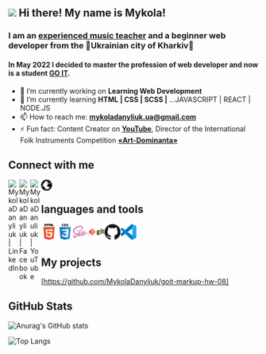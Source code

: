 <h2><img src="https://media.giphy.com/media/hvRJCLFzcasrR4ia7z/giphy.gif" width="25"> Hi there! My name is Mykola!</h2>
<h3>I am an <a href="http://hnpu.edu.ua/uk/danylyuk-mykola-mykolayovych"> experienced music teacher</a> and a beginner web developer from the 💙Ukrainian city of Kharkiv💛</h3>
<h4>
  In May 2022 I decided to master the profession of web developer and now is a student <a href= https://goit.ua/?lang=uk>GO IT</a>.
</h4>

- 🔭 I’m currently working on **Learning Web Development**
- 🌱 I’m currently learning **HTML | CSS | SCSS |** ...JAVASCRIPT | REACT |
  NODE.JS
- 📫 How to reach me: **mykoladanyliuk.ua@gmail.com**
- ⚡ Fun fact: Content Creator on
  <a href="https://bit.ly/31SqqKV">**YouTube**</a>, Director of the
  International Folk Instruments
  Competition&nbsp;<a href="http://artdominanta.com/">**«Art-Dominanta»**</a>

## Connect with me

[<img align="left" alt="MykolaDanyliuk  | LinkedIn" width="22px" src="https://cdn.jsdelivr.net/npm/simple-icons@v3/icons/linkedin.svg" />][linkedin]
[<img align="left" alt="MykolaDanyliuk  | Facebook" width="22px" src="https://cdn.jsdelivr.net/npm/simple-icons@v3/icons/facebook.svg" />][facebook]
[<img align="left" alt="MykolaDanuliuk | YouTube" width="22px" src="https://cdn.jsdelivr.net/npm/simple-icons@v3/icons/youtube.svg" />][youtube]
[<img align="left" alt="artdominanta.com" width="22px" src="https://raw.githubusercontent.com/iconic/open-iconic/master/svg/globe.svg" />][website]

<br />

## languages and tools

<p>
<img align="left" alt="HTML5" width="32px" src="https://raw.githubusercontent.com/github/explore/80688e429a7d4ef2fca1e82350fe8e3517d3494d/topics/html/html.png" />

<img align="left" alt="CSS3" width="32px" src="https://raw.githubusercontent.com/github/explore/80688e429a7d4ef2fca1e82350fe8e3517d3494d/topics/css/css.png" />

<img align="left" alt="Sass" width="32px" src="https://raw.githubusercontent.com/github/explore/80688e429a7d4ef2fca1e82350fe8e3517d3494d/topics/sass/sass.png" />

<img alt="Visual Studio Code" width="32px" src="https://raw.githubusercontent.com/github/explore/80688e429a7d4ef2fca1e82350fe8e3517d3494d/topics/visual-studio-code/visual-studio-code.png" />

<img align="left" alt="Git" width="32px" src="https://raw.githubusercontent.com/github/explore/80688e429a7d4ef2fca1e82350fe8e3517d3494d/topics/git/git.png" />

<img align="left" alt="GitHub" width="32px" src="https://raw.githubusercontent.com/github/explore/78df643247d429f6cc873026c0622819ad797942/topics/github/github.png" />
</p>

<!--
<img align="left" alt="Terminal" width="32px" src="https://raw.githubusercontent.com/github/explore/80688e429a7d4ef2fca1e82350fe8e3517d3494d/topics/terminal/terminal.png" /> -->

<!-- <img align="left" alt="JavaScript" width="32px" src="https://raw.githubusercontent.com/github/explore/80688e429a7d4ef2fca1e82350fe8e3517d3494d/topics/javascript/javascript.png" />

<img align="left" alt="JavaScript" width="32px" src="https://raw.githubusercontent.com/github/explore/80688e429a7d4ef2fca1e82350fe8e3517d3494d/topics/typescript/typescript.png" />

<img align="left" alt="React" width="32px" src="https://raw.githubusercontent.com/github/explore/80688e429a7d4ef2fca1e82350fe8e3517d3494d/topics/react/react.png" />

<img align="left" alt="Node.js" width="32px" src="https://raw.githubusercontent.com/github/explore/80688e429a7d4ef2fca1e82350fe8e3517d3494d/topics/nodejs/nodejs.png" /> -->

## My projects

[https://github.com/MykolaDanyliuk/goit-markup-hw-08]

## GitHub Stats

![Anurag's GitHub stats](https://github-readme-stats.vercel.app/api?username=MykolaDanyliuk)
<br />

![Top Langs](https://github-readme-stats.vercel.app/api/top-langs/?username=MykolaDanyliuk&layout=compact)

[website]: http://artdominanta.com/
[youtube]: https://bit.ly/31SqqKV"
[linkedin]: https://www.linkedin.com/in/danyliuk-mykola/
[facebook]: https://www.facebook.com/nikolay.danilyuk.5

<!-- **MykolaDanyliuk/MykolaDanyliuk** is a ✨ _special_ ✨ repository because its `README.md` (this file) appears on your GitHub profile. -->

  <!-- - 👯 I’m looking to collaborate on ...
  <!-- - 🤔 I’m looking for help with ...
  <!-- - 💬 Ask me about ... -->
  <!-- - 😄 Pronouns: ... -->

<!-- <a href="https://www.facebook.com/nikolay.danilyuk.5" target="_blank"><img src="https://raw.githubusercontent.com/MykolaDanyliuk/MykolaDanyliuk/master/fb.png" alt="Facebook" width="30"></a>
<a href="linkedin.com/in/danyliuk-mykola" target="_blank"><img src="https://raw.githubusercontent.com/MykolaDanyliuk/MykolaDanyliuk/master/in.png" alt="LinkedIn" width="30"></a>
<a href="https://github.com/MykolaDanyliuk" target="_blank"><img src="https://raw.githubusercontent.com/MykolaDanyliuk/MykolaDanyliuk/master/git.png" alt="GitHub" width="30"></a> -->
